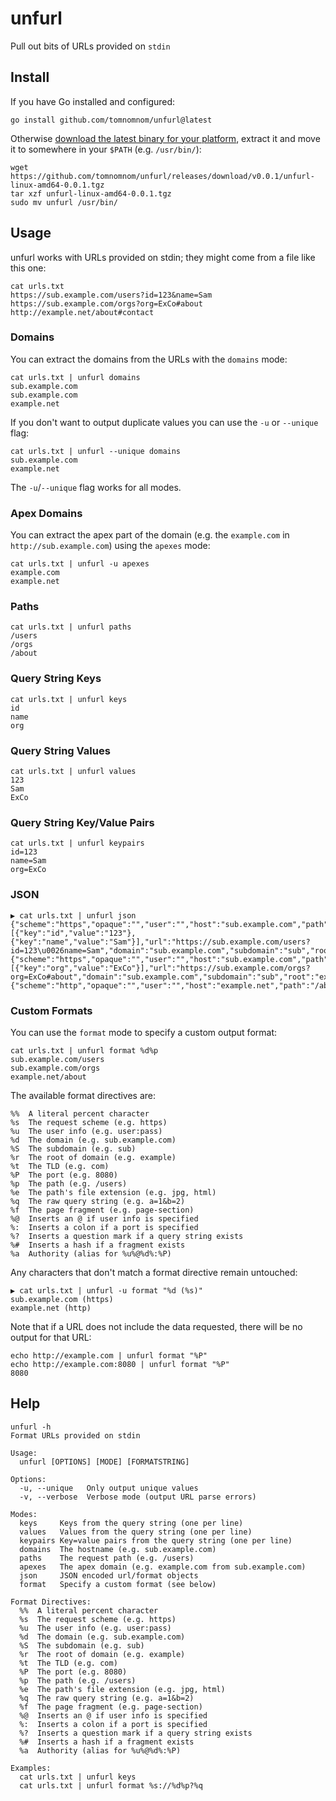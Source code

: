 # unfurl

Pull out bits of URLs provided on `stdin`

## Install

If you have Go installed and configured:

```
go install github.com/tomnomnom/unfurl@latest
```

Otherwise [download the latest binary for your platform](https://github.com/tomnomnom/unfurl/releases),
extract it and move it to somewhere in your `$PATH` (e.g. `/usr/bin/`):

```
wget https://github.com/tomnomnom/unfurl/releases/download/v0.0.1/unfurl-linux-amd64-0.0.1.tgz
tar xzf unfurl-linux-amd64-0.0.1.tgz
sudo mv unfurl /usr/bin/
```

## Usage

unfurl works with URLs provided on stdin; they might come from a file like this one:

```
cat urls.txt
https://sub.example.com/users?id=123&name=Sam
https://sub.example.com/orgs?org=ExCo#about
http://example.net/about#contact
```

### Domains

You can extract the domains from the URLs with the `domains` mode:

```
cat urls.txt | unfurl domains
sub.example.com
sub.example.com
example.net
```

If you don't want to output duplicate values you can use the `-u` or `--unique` flag:

```
cat urls.txt | unfurl --unique domains
sub.example.com
example.net
```

The `-u`/`--unique` flag works for all modes.

### Apex Domains

You can extract the apex part of the domain (e.g. the `example.com` in `http://sub.example.com`) using the `apexes` mode:

```
cat urls.txt | unfurl -u apexes
example.com
example.net
```

### Paths

```
cat urls.txt | unfurl paths
/users
/orgs
/about
```

### Query String Keys

```
cat urls.txt | unfurl keys
id
name
org
```

### Query String Values

```
cat urls.txt | unfurl values
123
Sam
ExCo
```

### Query String Key/Value Pairs

```
cat urls.txt | unfurl keypairs
id=123
name=Sam
org=ExCo
```

### JSON
```
▶ cat urls.txt | unfurl json
{"scheme":"https","opaque":"","user":"","host":"sub.example.com","path":"/users","raw_path":"","raw_query":"id=123\u0026name=Sam","fragment":"","parameters":[{"key":"id","value":"123"},{"key":"name","value":"Sam"}],"url":"https://sub.example.com/users?id=123\u0026name=Sam","domain":"sub.example.com","subdomain":"sub","root":"example","tld":"com","apex":"example.com","port":"","extension":""}
{"scheme":"https","opaque":"","user":"","host":"sub.example.com","path":"/orgs","raw_path":"","raw_query":"org=ExCo","fragment":"about","parameters":[{"key":"org","value":"ExCo"}],"url":"https://sub.example.com/orgs?org=ExCo#about","domain":"sub.example.com","subdomain":"sub","root":"example","tld":"com","apex":"example.com","port":"","extension":""}
{"scheme":"http","opaque":"","user":"","host":"example.net","path":"/about","raw_path":"","raw_query":"","fragment":"contact","parameters":null,"url":"http://example.net/about#contact","domain":"example.net","subdomain":"","root":"example","tld":"net","apex":"example.net","port":"","extension":""}
```

### Custom Formats

You can use the `format` mode to specify a custom output format:

```
cat urls.txt | unfurl format %d%p
sub.example.com/users
sub.example.com/orgs
example.net/about
```

The available format directives are:

```
%%  A literal percent character
%s  The request scheme (e.g. https)
%u  The user info (e.g. user:pass)
%d  The domain (e.g. sub.example.com)
%S  The subdomain (e.g. sub)
%r  The root of domain (e.g. example)
%t  The TLD (e.g. com)
%P  The port (e.g. 8080)
%p  The path (e.g. /users)
%e  The path's file extension (e.g. jpg, html)
%q  The raw query string (e.g. a=1&b=2)
%f  The page fragment (e.g. page-section)
%@  Inserts an @ if user info is specified
%:  Inserts a colon if a port is specified
%?  Inserts a question mark if a query string exists
%#  Inserts a hash if a fragment exists
%a  Authority (alias for %u%@%d%:%P)
```

Any characters that don't match a format directive remain untouched:

```
▶ cat urls.txt | unfurl -u format "%d (%s)"
sub.example.com (https)
example.net (http)
```

Note that if a URL does not include the data requested, there will be no output for that URL:

```
echo http://example.com | unfurl format "%P"
echo http://example.com:8080 | unfurl format "%P"
8080
```


## Help

```
unfurl -h
Format URLs provided on stdin

Usage:
  unfurl [OPTIONS] [MODE] [FORMATSTRING]

Options:
  -u, --unique   Only output unique values
  -v, --verbose  Verbose mode (output URL parse errors)

Modes:
  keys     Keys from the query string (one per line)
  values   Values from the query string (one per line)
  keypairs Key=value pairs from the query string (one per line)
  domains  The hostname (e.g. sub.example.com)
  paths    The request path (e.g. /users)
  apexes   The apex domain (e.g. example.com from sub.example.com)
  json     JSON encoded url/format objects
  format   Specify a custom format (see below)

Format Directives:
  %%  A literal percent character
  %s  The request scheme (e.g. https)
  %u  The user info (e.g. user:pass)
  %d  The domain (e.g. sub.example.com)
  %S  The subdomain (e.g. sub)
  %r  The root of domain (e.g. example)
  %t  The TLD (e.g. com)
  %P  The port (e.g. 8080)
  %p  The path (e.g. /users)
  %e  The path's file extension (e.g. jpg, html)
  %q  The raw query string (e.g. a=1&b=2)
  %f  The page fragment (e.g. page-section)
  %@  Inserts an @ if user info is specified
  %:  Inserts a colon if a port is specified
  %?  Inserts a question mark if a query string exists
  %#  Inserts a hash if a fragment exists
  %a  Authority (alias for %u%@%d%:%P)

Examples:
  cat urls.txt | unfurl keys
  cat urls.txt | unfurl format %s://%d%p?%q
```
